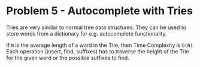 # Problem 5 - Autocomplete with Tries

Tries are very similar to normal tree data structures. They can be used to
store words from a dictionary for e.g. autocomplete functionality.

If `N` is the average length of a word in the Trie, then Time Complexity is
`O(N)`. Each operation (insert, find, suffixes) has to traverse the height of
the Trie for the given word or the possible suffixes to find.
